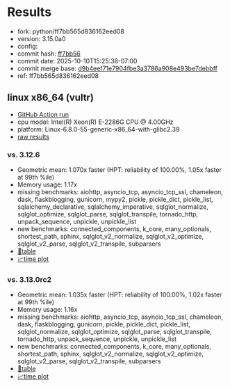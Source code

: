 # Results

- fork: python/ff7bb565d836162eed08
- version: 3.15.0a0
- config: 
- commit hash: [ff7bb56](https://github.com/python/cpython/commit/ff7bb56)
- commit date: 2025-10-10T15:25:38-07:00
- commit merge base: [d9b4eef71e7904fbe3a3786a908e493be7debbff](https://github.com/python/cpython/commit/d9b4eef71e7904fbe3a3786a908e493be7debbff)
- ref: ff7bb565d836162eed08

## linux x86_64 (vultr)

- [GitHub Action run](https://github.com/facebookexperimental/free-threading-benchmarking/actions/runs/18421532421)
- cpu model: Intel(R) Xeon(R) E-2286G CPU @ 4.00GHz
- platform: Linux-6.8.0-55-generic-x86_64-with-glibc2.39
- [raw results](bm-20251010-vultr-x86_64-python-ff7bb565d836162eed08-3.15.0a0-ff7bb56.json)

### vs. 3.12.6

- Geometric mean: 1.070x faster (HPT: reliability of 100.00%, 1.05x faster at 99th %ile)
- Memory usage: 1.17x
- missing benchmarks: aiohttp, asyncio_tcp, asyncio_tcp_ssl, chameleon, dask, flaskblogging, gunicorn, mypy2, pickle, pickle_dict, pickle_list, sqlalchemy_declarative, sqlalchemy_imperative, sqlglot_normalize, sqlglot_optimize, sqlglot_parse, sqlglot_transpile, tornado_http, unpack_sequence, unpickle, unpickle_list
- new benchmarks: connected_components, k_core, many_optionals, shortest_path, sphinx, sqlglot_v2_normalize, sqlglot_v2_optimize, sqlglot_v2_parse, sqlglot_v2_transpile, subparsers
- [📄table](bm-20251010-vultr-x86_64-python-ff7bb565d836162eed08-3.15.0a0-ff7bb56-vs-3.12.6.md)
- [📈time plot](bm-20251010-vultr-x86_64-python-ff7bb565d836162eed08-3.15.0a0-ff7bb56-vs-3.12.6.svg)

### vs. 3.13.0rc2

- Geometric mean: 1.035x faster (HPT: reliability of 100.00%, 1.02x faster at 99th %ile)
- Memory usage: 1.16x
- missing benchmarks: aiohttp, asyncio_tcp, asyncio_tcp_ssl, chameleon, dask, flaskblogging, gunicorn, pickle, pickle_dict, pickle_list, sqlglot_normalize, sqlglot_optimize, sqlglot_parse, sqlglot_transpile, tornado_http, unpack_sequence, unpickle, unpickle_list
- new benchmarks: connected_components, k_core, many_optionals, shortest_path, sphinx, sqlglot_v2_normalize, sqlglot_v2_optimize, sqlglot_v2_parse, sqlglot_v2_transpile, subparsers
- [📄table](bm-20251010-vultr-x86_64-python-ff7bb565d836162eed08-3.15.0a0-ff7bb56-vs-3.13.0rc2.md)
- [📈time plot](bm-20251010-vultr-x86_64-python-ff7bb565d836162eed08-3.15.0a0-ff7bb56-vs-3.13.0rc2.svg)

